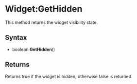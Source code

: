 # Widget:GetHidden

This method returns the widget visibility state.

## Syntax

- boolean **GetHidden**()

## Returns

Returns true if the widget is hidden, otherwise false is returned.
